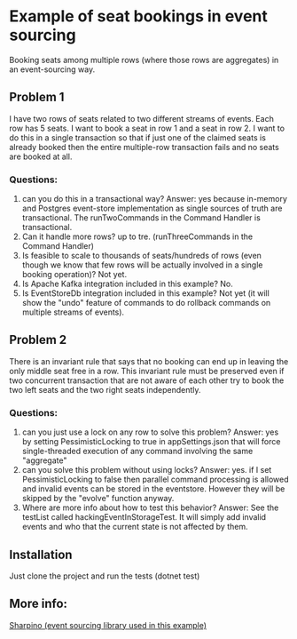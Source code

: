 # Example of seat bookings in event sourcing
Booking seats among multiple rows (where those rows are aggregates) in an event-sourcing way.

## Problem 1

I have two rows of seats related to two different streams of events. Each row has 5 seats. I want to book a seat in row 1 and a seat in row 2. I want to do this in a single transaction so that if just one of the claimed seats is already booked then the entire multiple-row transaction fails and no seats are booked at all.
### Questions: 
1) can you do this in a transactional way?
Answer: yes because in-memory and Postgres event-store implementation as single sources of truth are transactional. The runTwoCommands in the Command Handler is transactional.
2) Can it handle more rows?
up to tre. (runThreeCommands in the Command Handler)
3) Is feasible to scale to thousands of seats/hundreds of rows (even though we know that few rows will be actually involved in a single booking operation)?
Not yet.
3) Is Apache Kafka integration included in this example?
No.
4) Is EventStoreDb integration included in this example?
Not yet (it will show the "undo" feature of commands to do rollback commands on multiple streams of events).

## Problem 2
There is an invariant rule that says that no booking can end up in leaving the only middle seat free in a row. 
This invariant rule must be preserved even if two concurrent transaction that are not aware of each other 
try to book the two left seats and the two right seats independently.

### Questions:
1) can you just use a lock on any row to solve this problem?
Answer: yes by setting PessimisticLocking to true in appSettings.json that will force single-threaded execution of any command involving the same "aggregate" 
2) can you solve this problem without using locks?
Answer: yes. if I set PessimisticLocking to false then parallel command processing is allowed and invalid events can be stored in the eventstore. However they will be skipped by the "evolve" function anyway.
3) Where are more info about how to test this behavior?
Answer: See the testList called hackingEventInStorageTest. It will simply add invalid events and who that the current state is not affected by them.


## Installation

Just clone the project and run the tests (dotnet test)

## More info:
[Sharpino (event sourcing library used in this example)](https://github.com/tonyx/Sharpino)


